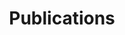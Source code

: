 ---
title: Publications
type: landing

sections:
  #######################################################################
  # 1 · Dynamic list — newest arXiv papers (auto-generated .md files)
  #######################################################################
  - block: collection
    content:
      title: Recent arXiv preprints
      page_type: publication
      filters:
        featured: false
      order: desc         # newest first
      count: 100          # 0 = show all
    design:
      view: compact       # Wowchemy’s small “citation” cards
      columns: "1"

  #######################################################################
  # 2 · Manually-curated highlights — **static** HTML cards
  #######################################################################
  - block: markdown
    content:
      title: Highlighted Publications (last 5 years)
      text: |
        <!-- ─────────── THEORY ─────────── -->
        <h2 id="theory">Theory</h2>

        <div class="media stream-item view-compact">
          <div class="media-body">
            <h3 class="article-title mb-0">
              <a href="https://link.springer.com/article/10.1007/s00440-024-01205-9" target="_blank" rel="noopener">
                Instantaneous everywhere-blow-up of parabolic SPDEs
              </a>
            </h3>
            <div class="article-metadata">
              M. Foondun, D. Khoshnevisan, <strong>E. Nualart</strong> —
              <em class="journal-name">Probab. Theory Relat. Fields</em>, 2024
            </div>
          </div>
        </div>

        <div class="media stream-item view-compact">
          <div class="media-body">
            <h3 class="article-title mb-0">
              <a href="https://doi.org/10.1214/24-AOS1535" target="_blank" rel="noopener">
                Non-independent component analysis
              </a>
            </h3>
            <div class="article-metadata">
              G. Mesters, <strong>P. Zwiernik</strong> —
              <em class="journal-name">Annals of Statistics</em>, 2024
            </div>
          </div>
        </div>

        <div class="media stream-item view-compact">
          <div class="media-body">
            <h3 class="article-title mb-0">
              <a href="https://doi.org/10.1214/24-AAP2014" target="_blank" rel="noopener">
                Increasing paths in random temporal graphs
              </a>
            </h3>
            <div class="article-metadata">
              N. Broutin, N. Kamčev, <strong>G. Lugosi</strong> —
              <em class="journal-name">Ann. Appl. Probab.</em>, 2024
            </div>
          </div>
        </div>

        <div class="media stream-item view-compact">
          <div class="media-body">
            <h3 class="article-title mb-0">
              <a href="https://doi.org/10.1016/j.jeconom.2023.105849" target="_blank" rel="noopener">
                Empirical risk minimisation for time series
              </a>
            </h3>
            <div class="article-metadata">
              <strong>C. Brownlees</strong>, J. Llorens-Terrazas —
              <em class="journal-name">J. Econometrics</em>, 2024
            </div>
          </div>
        </div>

        <div class="media stream-item view-compact">
          <div class="media-body">
            <h3 class="article-title mb-0">
              <a href="https://doi.org/10.1093/biomet/asae068" target="_blank" rel="noopener">
                Semi-parametric local variable selection under misspecification
              </a>
            </h3>
            <div class="article-metadata">
              <strong>D. Rossell</strong>, A. K. Kseung, I. Saez, M. Guindani —
              <em class="journal-name">Biometrika</em>, 2024
            </div>
          </div>
        </div>

        <div class="media stream-item view-compact">
          <div class="media-body">
            <h3 class="article-title mb-0">
              <a href="https://doi.org/10.1080/01621459.2023.2242349" target="_blank" rel="noopener">
                Efficient coalescent model for heterochronous data
              </a>
            </h3>
            <div class="article-metadata">
              <strong>L. Cappello</strong>, A. Véber, J. A. Palacios —
              <em class="journal-name">JASA</em>, 2024
            </div>
          </div>
        </div>

        <div class="media stream-item view-compact">
          <div class="media-body">
            <h3 class="article-title mb-0">
              <a href="https://doi.org/10.1214/23-AOS2339" target="_blank" rel="noopener">
                Total positivity in multivariate extremes
              </a>
            </h3>
            <div class="article-metadata">
              F. Röttger, S. Engelke, <strong>P. Zwiernik</strong> —
              <em class="journal-name">Annals of Statistics</em>, 2023
            </div>
          </div>
        </div>

        <div class="media stream-item view-compact">
          <div class="media-body">
            <h3 class="article-title mb-0">
              <a href="https://doi.org/10.1080/10618600.2023.2233003" target="_blank" rel="noopener">
                Bayesian change-point detection with spike-and-slab priors
              </a>
            </h3>
            <div class="article-metadata">
              <strong>L. Cappello</strong>, O. H. Madrid Padilla, J. A. Palacios —
              <em class="journal-name">J. Comput. Graph. Stat.</em>, 2023
            </div>
          </div>
        </div>

        <div class="media stream-item view-compact">
          <div class="media-body">
            <h3 class="article-title mb-0">
              <a href="https://doi.org/10.1111/rssb.12637" target="_blank" rel="noopener">
                Loss function selection and the use of improper models
              </a>
            </h3>
            <div class="article-metadata">
              J. Jewson, <strong>D. Rossell</strong>. <em class="journal-name">J. R. Stat. Soc. B</em>, 2022
            </div>
          </div>
        </div>

        <div class="media stream-item view-compact">
          <div class="media-body">
            <h3 class="article-title mb-0">
              <a href="https://doi.org/10.1214/22-AOS2180" target="_blank" rel="noopener">
                Locally associated graphical models and mixed convex exponential families
              </a>
            </h3>
            <div class="article-metadata">
              S. Lauritzen, <strong>P. Zwiernik</strong>. <em class="journal-name">Ann. Stat.</em>, 50 (5), 2022
            </div>
          </div>
        </div>

        <div class="media stream-item view-compact">
          <div class="media-body">
            <h3 class="article-title mb-0">
              <a href="#" target="_blank" rel="noopener">
                Multivariate mean estimation with direction-dependent accuracy
              </a>
            </h3>
            <div class="article-metadata">
              <strong>G. Lugosi</strong>, S. Mendelson. <em class="journal-name">J. Eur. Math. Soc.</em>, 2022
            </div>
          </div>
        </div>

        <div class="media stream-item view-compact">
          <div class="media-body">
            <h3 class="article-title mb-0">
              <a href="https://doi.org/10.1214/21-AAP1684" target="_blank" rel="noopener">
                Broadcasting on random recursive trees
              </a>
            </h3>
            <div class="article-metadata">
              L. Addario-Berry, L. Devroye, <strong>G. Lugosi</strong>, <strong>V. Velona</strong>. <em class="journal-name">Ann. Appl. Probab.</em>, 2022
            </div>
          </div>
        </div>

        <div class="media stream-item view-compact">
          <div class="media-body">
            <h3 class="article-title mb-0">
              <a href="https://doi.org/10.1214/22-BA1314" target="_blank" rel="noopener">
                Concentration of posterior probabilities and normalized L<sub>0</sub> criteria
              </a>
            </h3>
            <div class="article-metadata">
              <strong>D. Rossell</strong>. <em class="journal-name">Bayesian Anal.</em>, 17 (2), 2022
            </div>
          </div>
        </div>

        <div class="media stream-item view-compact">
          <div class="media-body">
            <h3 class="article-title mb-0">
              <a href="https://doi.org/10.1214/21-BA1282" target="_blank" rel="noopener">
                Heterogeneous large datasets integration using Bayesian factor regression
              </a>
            </h3>
            <div class="article-metadata">
              A. Avalos-Pacheco, <strong>D. Rossell</strong>, R. Savage. <em class="journal-name">Bayesian Anal.</em>, 17 (1), 2022
            </div>
          </div>
        </div>

        <div class="media stream-item view-compact">
          <div class="media-body">
            <h3 class="article-title mb-0">
              <a href="https://doi.org/10.1080/10618600.2021.2006135" target="_blank" rel="noopener">
                Adaptive Preferential Sampling in Phylodynamics
              </a>
            </h3>
            <div class="article-metadata">
              <strong>L. Cappello</strong>, <strong>J. A. Palacios</strong>. <em class="journal-name">J. Comput. Graph. Stat.</em>, 31 (2), 2022
            </div>
          </div>
        </div>

        <div class="media stream-item view-compact">
          <div class="media-body">
            <h3 class="article-title mb-0">
              <a href="https://jmlr.org/papers/v22/20-1256.html" target="_blank" rel="noopener">
                Learning partial correlation graphs by covariance queries
              </a>
            </h3>
            <div class="article-metadata">
              <strong>G. Lugosi</strong>, J. Truszkowski, <strong>V. Velona</strong>, <strong>P. Zwiernik</strong>. <em class="journal-name">JMLR</em>, 22 (203), 2021
            </div>
          </div>
        </div>

        <div class="media stream-item view-compact">
          <div class="media-body">
            <h3 class="article-title mb-0">
              <a href="https://doi.org/10.1111/rssb.12444" target="_blank" rel="noopener">
                Approximate Laplace approximations for scalable model selection
              </a>
            </h3>
            <div class="article-metadata">
              <strong>D. Rossell</strong>, O. Abril, A. Bhattacharya. <em class="journal-name">J. R. Stat. Soc. B</em>, 83 (4), 2021
            </div>
          </div>
        </div>

        <div class="media stream-item view-compact">
          <div class="media-body">
            <h3 class="article-title mb-0">
              <a href="#" target="_blank" rel="noopener">
                Robust multivariate mean estimation: the optimality of trimmed mean
              </a>
            </h3>
            <div class="article-metadata">
              <strong>G. Lugosi</strong>, S. Mendelson. <em class="journal-name">Ann. Stat.</em>, 2021
            </div>
          </div>
        </div>

        <div class="media stream-item view-compact">
          <div class="media-body">
            <h3 class="article-title mb-0">
              <a href="https://doi.org/10.1214/21-AOS2103" target="_blank" rel="noopener">
                Total positivity in exponential families with application to binary variables
              </a>
            </h3>
            <div class="article-metadata">
              S. Lauritzen, C. Uhler, <strong>P. Zwiernik</strong>. <em class="journal-name">Ann. Stat.</em>, 49 (3), 2021
            </div>
          </div>
        </div>

        <div class="media stream-item view-compact">
          <div class="media-body">
            <h3 class="article-title mb-0">
              <a href="https://doi.org/10.1214/21-STS807" target="_blank" rel="noopener">
                Additive Bayesian variable selection under censoring and misspecification
              </a>
            </h3>
            <div class="article-metadata">
              <strong>D. Rossell</strong>, F. J. Rubio. <em class="journal-name">Statist. Sci.</em>, 38 (1), 2021
            </div>
          </div>
        </div>

        <div class="media stream-item view-compact">
          <div class="media-body">
            <h3 class="article-title mb-0">
              <a href="https://doi.org/10.1214/21-EJS1858" target="_blank" rel="noopener">
                Dependence in elliptical partial correlation graphs
              </a>
            </h3>
            <div class="article-metadata">
              <strong>D. Rossell</strong>, <strong>P. Zwiernik</strong>. <em class="journal-name">Electron. J. Stat.</em>, 15 (2), 2021
            </div>
          </div>
        </div>

        <div class="media stream-item view-compact">
          <div class="media-body">
            <h3 class="article-title mb-0">
              <a href="https://doi.org/10.1007/s00440-019-00912-2" target="_blank" rel="noopener">
                Noise sensitivity of the top eigenvector of a Wigner matrix
              </a>
            </h3>
            <div class="article-metadata">
              C. Bordenave, <strong>G. Lugosi</strong>, N. Zhivotovskiy. <em class="journal-name">Probab. Theory Relat. Fields</em>, 2020
            </div>
          </div>
        </div>

        <div class="media stream-item view-compact">
          <div class="media-body">
            <h3 class="article-title mb-0">
              <a href="#" target="_blank" rel="noopener">
                Risk minimization by median-of-means tournaments
              </a>
            </h3>
            <div class="article-metadata">
              <strong>G. Lugosi</strong>, S. Mendelson. <em class="journal-name">J. Eur. Math. Soc.</em>, 2020
            </div>
          </div>
        </div>

        <div class="media stream-item view-compact">
          <div class="media-body">
            <h3 class="article-title mb-0">
              <a href="https://doi.org/10.1073/pnas.2006097117" target="_blank" rel="noopener">
                Benign overfitting in linear regression
              </a>
            </h3>
            <div class="article-metadata">
              P. L. Bartlett, P. L. Long, <strong>G. Lugosi</strong>, A. Tsigler. <em class="journal-name">PNAS</em>, 117 (48), 2020
            </div>
          </div>
        </div>


        <!-- ───────── APPLICATIONS ───────── -->
        <h2 id="applications" class="mt-4">Applications</h2>

        <div class="media stream-item view-compact">
          <div class="media-body">
            <h3 class="article-title mb-0">
              <a href="https://doi.org/10.1111/biom.15123" target="_blank" rel="noopener">
                Graphical model inference with external network data
              </a>
            </h3>
            <div class="article-metadata">
              J. Jewson, L. Li, L. Battaglia, S. Hansen, <strong>D. Rossell</strong>, <strong>P. Zwiernik</strong> —
              <em class="journal-name">Biometrics</em>, 2024
            </div>
          </div>
        </div>

        <div class="media stream-item view-compact">
          <div class="media-body">
            <h3 class="article-title mb-0">
              <a href="https://projecteuclid.org/journals/statistical-science/volume-37/issue-2/Statistical-Challenges-in-Tracking-the-Evolution-of-SARS-CoV-2/10.1214/22-STS833.full" target="_blank" rel="noopener">
                Statistical challenges in tracking the evolution of SARS-CoV-2
              </a>
            </h3>
            <div class="article-metadata">
              <strong>L. Cappello</strong>, J. Kim, S. Liu, J. A. Palacios —
              <em class="journal-name">Statistical Science</em>, 2022
            </div>
          </div>
        </div>

        <div class="media stream-item view-compact">
          <div class="media-body">
            <h3 class="article-title mb-0">
              <a href="#" target="_blank" rel="noopener">
                Specification analysis for technology use and teenager well-being
              </a>
            </h3>
            <div class="article-metadata">
              C. Semken, <strong>D. Rossell</strong> —
              <em class="journal-name">JRSS C</em>, 2022
            </div>
          </div>
        </div>

        <div class="media stream-item view-compact">
          <div class="media-body">
            <h3 class="article-title mb-0">
              <a href="https://doi.org/10.1038/s41467-022-32779-0" target="_blank" rel="noopener">
                Multi-omic strategy for COVID-19 severity
              </a>
            </h3>
            <div class="article-metadata">
              V. Parikh <em>et al.</em>, <strong>L. Cappello</strong>, M. Ashley —
              <em class="journal-name">Nat. Commun.</em>, 2022
            </div>
          </div>
        </div>

        <div class="media stream-item view-compact">
          <div class="media-body">
            <h3 class="article-title mb-0">
              <a href="https://link.springer.com/protocol/10.1007/978-1-0716-2141-5_4" target="_blank" rel="noopener">
                Characterizing MHC-I genotype predictive power for oncogenic mutation probability in cancer patients
              </a>
            </h3>
            <div class="article-metadata">
              L. Beauchemin, M. Slifker, <strong>D. Rossell</strong>, J. Font-Burgada. <em class="journal-name">Immunoinformatics, Methods &amp; Protocols</em>, Springer (2020)
            </div>
          </div>
        </div>

        <!-- 2020 · Limnology & Oceanographic Methods -->
        <div class="media stream-item view-compact">
          <div class="media-body">
            <h3 class="article-title mb-0">
              <a href="https://doi.org/10.1002/lom3.10360" target="_blank" rel="noopener">
                The selection and analysis of fatty-acid ratios in marine pelagic organisms
              </a>
            </h3>
            <div class="article-metadata">
              M. Graeve, <strong>M. Greenacre</strong>. <em class="journal-name">Limnol. Oceanogr. Methods&nbsp;18</em>, 196-210 (2020)
            </div>
          </div>
        </div>

        <!-- 2020 · Applied Computing & Geosciences -->
        <div class="media stream-item view-compact">
          <div class="media-body">
            <h3 class="article-title mb-0">
              <a href="https://doi.org/10.1016/j.acags.2019.100017" target="_blank" rel="noopener">
                Amalgamations are valid in compositional data analysis and their log-ratios have an inverse transform
              </a>
            </h3>
            <div class="article-metadata">
              <strong>M. Greenacre</strong>. <em class="journal-name">Appl. Comput. Geosci.&nbsp;5</em>, 100017 (2020)
            </div>
          </div>
        </div>

        <!-- 2020 · Analytical Chemistry -->
        <div class="media stream-item view-compact">
          <div class="media-body">
            <h3 class="article-title mb-0">
              <a href="https://doi.org/10.1021/acs.analchem.9b05060" target="_blank" rel="noopener">
                KairosMS: A new solution for processing hyphenated UH-resolution mass-spectrometry data
              </a>
            </h3>
            <div class="article-metadata">
              R. Gavard, H. Jones, D. Palacio Lozano, M. Thomas, <strong>D. Rossell</strong>, S. Spencer, M. Barrow. <em class="journal-name">Anal. Chem.&nbsp;92 (5)</em>, 3775-3786 (2020)
            </div>
          </div>
        </div>
    design:
      columns: "1"
---